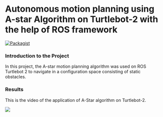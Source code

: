 # Autonomous motion planning using A-star Algorithm on  Turtlebot-2 with the help of ROS framework

[![Packagist](https://img.shields.io/packagist/l/doctrine/orm.svg)](LICENSE.md)


### Introduction to the Project
In this project, the A-star motion planning algorithm was used on ROS Turtlebot 2 to navigate in a configuration space consisting of static obstacles.


### Results
This is the video of the application of A-Star algorithm on Turtlebot-2.

![](https://j.gifs.com/NLygjm.gif)

